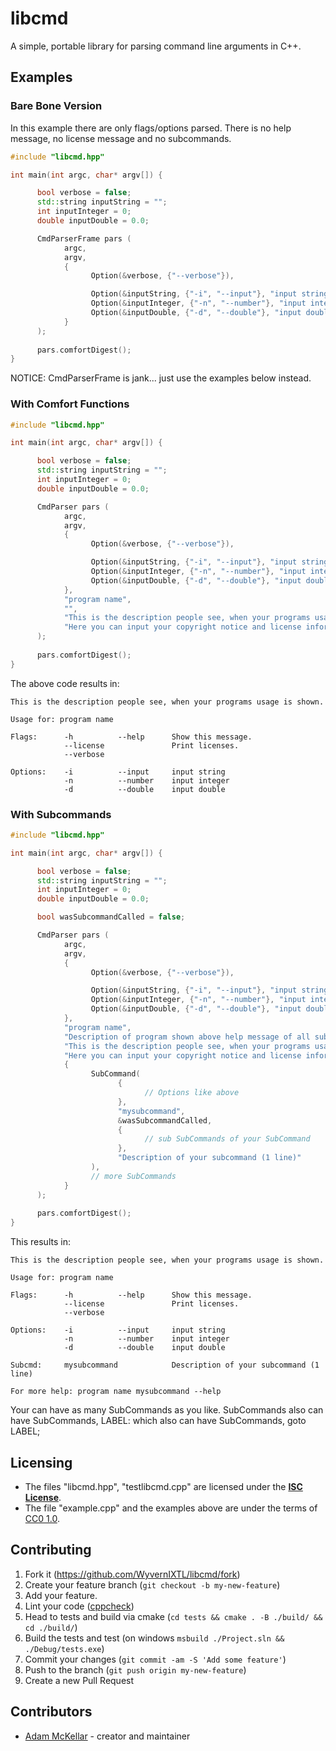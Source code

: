 # libcmd
A simple, portable library for parsing command line arguments in C++.

## Examples
### Bare Bone Version
In this example there are only flags/options parsed. There is no help message, no license message and no subcommands.
```cpp
#include "libcmd.hpp"

int main(int argc, char* argv[]) {

      bool verbose = false;
      std::string inputString = "";
      int inputInteger = 0;
      double inputDouble = 0.0;

      CmdParserFrame pars (
            argc,
            argv,
            {     
                  Option(&verbose, {"--verbose"}),

                  Option(&inputString, {"-i", "--input"}, "input string"),
                  Option(&inputInteger, {"-n", "--number"}, "input integer"), 
                  Option(&inputDouble, {"-d", "--double"}, "input double", {"SomeOtherOptionNotShownInUsage", "-R"})
            }
      );
      
      pars.comfortDigest();
}
```
NOTICE: CmdParserFrame is jank... just use the examples below instead.
### With Comfort Functions
```cpp
#include "libcmd.hpp"

int main(int argc, char* argv[]) {

      bool verbose = false;
      std::string inputString = "";
      int inputInteger = 0;
      double inputDouble = 0.0;

      CmdParser pars (
            argc,
            argv,
            {     
                  Option(&verbose, {"--verbose"}),

                  Option(&inputString, {"-i", "--input"}, "input string"),
                  Option(&inputInteger, {"-n", "--number"}, "input integer"), 
                  Option(&inputDouble, {"-d", "--double"}, "input double", {"SomeOtherOptionNotShownInUsage", "-R"})
            },
            "program name",
            "",
            "This is the description people see, when your programs usage is shown.",
            "Here you can input your copyright notice and license information (for example of all libraries used)"
      );
      
      pars.comfortDigest();
}
```
The above code results in:
```
This is the description people see, when your programs usage is shown.

Usage for: program name

Flags:      -h          --help      Show this message.
            --license               Print licenses.
            --verbose

Options:    -i          --input     input string
            -n          --number    input integer
            -d          --double    input double
```

### With Subcommands
```cpp
#include "libcmd.hpp"

int main(int argc, char* argv[]) {

      bool verbose = false;
      std::string inputString = "";
      int inputInteger = 0;
      double inputDouble = 0.0;

      bool wasSubcommandCalled = false;

      CmdParser pars (
            argc,
            argv,
            {     
                  Option(&verbose, {"--verbose"}),

                  Option(&inputString, {"-i", "--input"}, "input string"),
                  Option(&inputInteger, {"-n", "--number"}, "input integer"), 
                  Option(&inputDouble, {"-d", "--double"}, "input double", {"SomeOtherOptionNotShownInUsage", "-R"})
            },
            "program name",
            "Description of program shown above help message of all subcommands. (make it short)",
            "This is the description people see, when your programs usage is shown.",
            "Here you can input your copyright notice and license information (for example of all libraries used)",
            {
                  SubCommand(
                        {   
                              // Options like above
                        },
                        "mysubcommand",
                        &wasSubcommandCalled,
                        {   
                              // sub SubCommands of your SubCommand
                        },
                        "Description of your subcommand (1 line)"
                  ),
                  // more SubCommands
            }
      );
      
      pars.comfortDigest();
}
```
This results in:
```
This is the description people see, when your programs usage is shown.

Usage for: program name

Flags:      -h          --help      Show this message.
            --license               Print licenses.
            --verbose

Options:    -i          --input     input string
            -n          --number    input integer
            -d          --double    input double

Subcmd:     mysubcommand            Description of your subcommand (1 line)

For more help: program name mysubcommand --help
```

Your can have as many SubCommands as you like. SubCommands also can have SubCommands, LABEL: which  also can have SubCommands, goto LABEL;


## Licensing

* The files "libcmd.hpp", "testlibcmd.cpp" are licensed under the [**ISC License**](https://spdx.org/licenses/ISC.html).
* The file "example.cpp" and the examples above are under the terms of [CC0 1.0](https://creativecommons.org/publicdomain/zero/1.0/).

## Contributing

1. Fork it (<https://github.com/WyvernIXTL/libcmd/fork>)
2. Create your feature branch (`git checkout -b my-new-feature`)
3. Add your feature.
4. Lint your code ([cppcheck](https://cppcheck.sourceforge.io/))
5. Head to tests and build via cmake (`cd tests && cmake . -B ./build/ && cd ./build/`)
6. Build the tests and test (on windows `msbuild ./Project.sln && ./Debug/tests.exe`)
7. Commit your changes (`git commit -am -S 'Add some feature'`)
8. Push to the branch (`git push origin my-new-feature`)
9. Create a new Pull Request

## Contributors

- [Adam McKellar](https://github.com/WyvernIXTL) - creator and maintainer